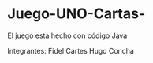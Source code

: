 # Juego-UNO-Cartas-
El juego esta hecho con código Java

Integrantes: Fidel Cartes 
             Hugo Concha
